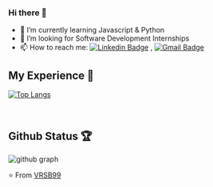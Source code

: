 ### Hi there 👋

- 🌱 I’m currently learning Javascript & Python
- 🤔 I’m looking for Software Development Internships
- 📫 How to reach me: [![Linkedin Badge](https://img.shields.io/badge/-LinkedIn-blue?style=flat-square&logo=Linkedin&logoColor=white&link=https://www.linkedin.com/in/vrsb/)](https://www.linkedin.com/in/vrsb/) , [![Gmail Badge](https://img.shields.io/badge/-Gmail-c14438?style=flat-square&logo=Gmail&logoColor=white&link=mailto:vsureshb@andrew.cmu.edu)](mailto:vsureshb@andrew.cmu.edu)

## My Experience 🌟

[![Top Langs](https://github-readme-stats.vercel.app/api/top-langs/?username=vrsb99&theme=react)](https://github.com/vrsb99/github-readme-stats)

<br>

## Github Status 🏆

![github graph](https://activity-graph.herokuapp.com/graph?username=vrsb99&theme=react-dark)
<br>

⭐️ From [VRSB99](https://github.com/vrsb99)

